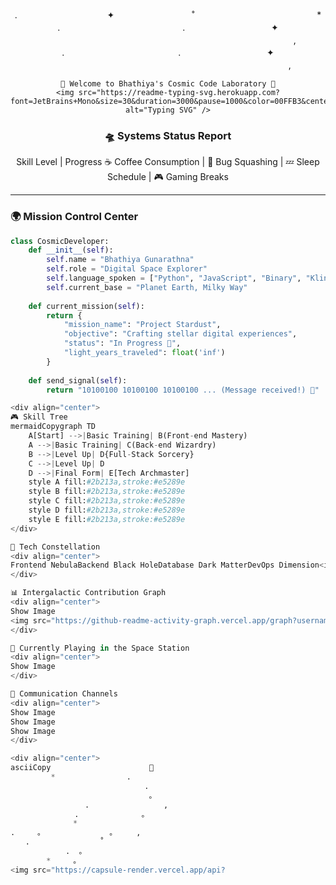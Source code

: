 <div align="center">
     .　　　　　　　　　　 ✦ 　　　　   　 　　　˚　　　　　　　　　　　　　　*　　　　　　   　　　　　　　　　　　　　　　.　　　　　　　　　　　　　　. 　　 　　　　　　　 ✦ 　　　　　　　　　　 　 ‍ ‍ ‍ ‍ 　　　　 　　　　　　　　　　　　,　　   　
　　　　　　　　　　　　　　　　　　　　　　　　　　　　　　　　　　　　　　　　　       　   　　　　　　　　　　　　　　　　　　　　　　　　　　　　　　　　　　　　　　　　　　　　　　　　　　　　　　　　　　　　　　　　 　　　　　　　　　　　　　       　   　　　　　　　　　　　　　　　　　　　　　　　　　　　　　　　　　　　　　　　　　　　　　　　　　　　　　　　　　　　　　　　　 　　　　　　　　　　　　　　　　       　   　　　　　　　　　　　　　　　　　　　　　　　　　　　　　　　　　　　　          .　　　　　　　　　　　　　. 　　 　　　　　　　 ✦ 　　　　　　　　　　 　 　　　　 　　　　　　　　　　　　,

    🚀 Welcome to Bhathiya's Cosmic Code Laboratory 🌌
    <img src="https://readme-typing-svg.herokuapp.com?font=JetBrains+Mono&size=30&duration=3000&pause=1000&color=00FFB3&center=true&vCenter=true&width=600&lines=Stellar+Software+Engineer;Galactic+Problem+Solver;Debugging+in+Zero+Gravity;Exploring+Digital+Frontiers" alt="Typing SVG" />
</div>

<div align="center">
    <h3>🛸 Systems Status Report</h3>
    <p>Skill Level | Progress ☕️ Coffee Consumption | 🐛 Bug Squashing | 💤 Sleep Schedule | 🎮 Gaming Breaks</p>
</div>

---

### 🌍 Mission Control Center
```python
class CosmicDeveloper:
    def __init__(self):
        self.name = "Bhathiya Gunarathna"
        self.role = "Digital Space Explorer"
        self.language_spoken = ["Python", "JavaScript", "Binary", "Klingon"]
        self.current_base = "Planet Earth, Milky Way"
        
    def current_mission(self):
        return {
            "mission_name": "Project Stardust",
            "objective": "Crafting stellar digital experiences",
            "status": "In Progress 🚀",
            "light_years_traveled": float('inf')
        }
    
    def send_signal(self):
        return "10100100 10100100 10100100 ... (Message received!) 📡"

<div align="center">
🎮 Skill Tree
mermaidCopygraph TD
    A[Start] -->|Basic Training| B(Front-end Mastery)
    A -->|Basic Training| C(Back-end Wizardry)
    B -->|Level Up| D{Full-Stack Sorcery}
    C -->|Level Up| D
    D -->|Final Form| E[Tech Archmaster]
    style A fill:#2b213a,stroke:#e5289e
    style B fill:#2b213a,stroke:#e5289e
    style C fill:#2b213a,stroke:#e5289e
    style D fill:#2b213a,stroke:#e5289e
    style E fill:#2b213a,stroke:#e5289e
</div>

🌌 Tech Constellation
<div align="center">
Frontend NebulaBackend Black HoleDatabase Dark MatterDevOps Dimension<img src="https://img.shields.io/badge/React-20232A?style=for-the-badge&logo=react&logoColor=61DAFB"/><img src="https://img.shields.io/badge/Node.js-339933?style=for-the-badge&logo=nodedotjs&logoColor=white"/><img src="https://img.shields.io/badge/MongoDB-4EA94B?style=for-the-badge&logo=mongodb&logoColor=white"/><img src="https://img.shields.io/badge/Docker-2CA5E0?style=for-the-badge&logo=docker&logoColor=white"/><img src="https://img.shields.io/badge/Vue.js-35495E?style=for-the-badge&logo=vuedotjs&logoColor=4FC08D"/><img src="https://img.shields.io/badge/Python-FFD43B?style=for-the-badge&logo=python&logoColor=blue"/><img src="https://img.shields.io/badge/PostgreSQL-316192?style=for-the-badge&logo=postgresql&logoColor=white"/><img src="https://img.shields.io/badge/kubernetes-326ce5.svg?&style=for-the-badge&logo=kubernetes&logoColor=white"/>
</div>

📊 Intergalactic Contribution Graph
<div align="center">
Show Image
<img src="https://github-readme-activity-graph.vercel.app/graph?username=[YourUsername]&theme=react-dark&hide_border=true&area=true" width="100%"/>
</div>

🎵 Currently Playing in the Space Station
<div align="center">
Show Image
</div>

📡 Communication Channels
<div align="center">
Show Image
Show Image
Show Image
</div>

<div align="center">
asciiCopy                      🚀
         * 　　　　　　　　　.
     　　　　　　　　　　　　　　　.　　　
   　　　　    　　　　　　　　    。　　
　　　　　　　　　　. 　　　　　　　    ,
　 　　　　　　　.　　　　　　    。
　　　　　　    * 　　　　　　　　
.     。　　　　　　　　  。 　　,
　　.　　　　　　　    ˚　　　
　　　　　    .  。
        *     。
<img src="https://capsule-render.vercel.app/api?
